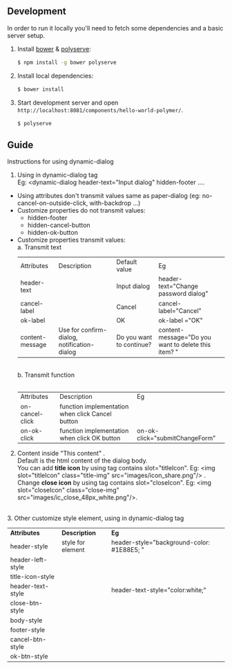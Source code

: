 ## Development

In order to run it locally you'll need to fetch some dependencies and a basic server setup.

1. Install [bower](http://bower.io/) & [polyserve](https://npmjs.com/polyserve):

    ```sh
    $ npm install -g bower polyserve
    ```

2. Install local dependencies:

    ```sh
    $ bower install
    ```

3. Start development server and open `http://localhost:8081/components/hello-world-polymer/`.

    ```sh
    $ polyserve
    ```
## Guide 
Instructions for using dynamic-dialog<br>
1. Using in dynamic-dialog tag <br>
Eg: <dynamic-dialog header-text="Input dialog" hidden-footer ....
- Using attributes don't transmit values same as paper-dialog 
(eg: no-cancel-on-outside-click, with-backdrop ...)
- Customize properties do not transmit values:
    + hidden-footer
    + hidden-cancel-button
    + hidden-ok-button
- Customize properties transmit values:<br>
    a. Transmit text<br>
    <table>
        <tr>
            <td>Attributes</td>
            <td>Description</td>
            <td>Default value</td>
            <td>Eg</td>
        </tr>
        <tr>
            <td>header-text</td>
            <td></td>
            <td>Input dialog</td>
            <td>header-text="Change password dialog"</td>
        </tr>
        <tr>
            <td>cancel-label</td>
            <td></td>
            <td>Cancel</td>
            <td>cancel-label="Cancel"</td>
        </tr>
        <tr>
            <td>ok-label</td>
            <td></td>
            <td>OK</td>
            <td>ok-label ="OK"</td>
        </tr>
        <tr>
            <td>content-message</td>
            <td>Use for confirm-dialog, notification-dialog</td>
            <td>Do you want to continue?</td>
            <td>content-message="Do you want to delete this item?   "</td>
        </tr>
    </table>
    <br>
    b. Transmit function<br>
    <br>
    <table>
        <tr>
            <td>Attributes</td>
            <td>Description</td>
            <td>Eg</td>
        </tr>
        <tr>
            <td>on-cancel-click</td>
            <td>function implementation when click Cancel button</td>
            <td></td>
        </tr>
        <tr>
            <td>on-ok-click</td>
            <td>function implementation when click OK button</td>
            <td>on-ok-click="submitChangeForm"</td>
        </tr>
    </table>
2. Content inside <dynamic-dialog>"This content" </dynamic-dialog>.<br>
    Default is the html content of the dialog body.<br>
    You can add **title icon** by using tag contains slot="titleIcon".
    Eg: \<img slot="titleIcon" class="title-img" src="images/icon_share.png"/> .<br>
    Change **close icon** by using tag contains slot="closeIcon".
    Eg: \<img slot="closeIcon" class="close-img" src="images/ic_close_48px_white.png"/>. 
<br>
    3. Other customize style element, using in dynamic-dialog tag <br>
    <table>
        <tr>
            <td><b>Attributes</b></td>
            <td><b>Description</b></td>
            <td><b>Eg</b></td>
        </tr>
        <tr>
            <td>header-style</td>
            <td>style for element</td>
            <td> header-style="background-color: #1E88E5; "</td>
        </tr>
        <tr>
            <td>   header-left-style</td>
            <td></td>
            <td></td>
        </tr>
        <tr>
            <td>        title-icon-style</td>
            <td></td>
            <td></td>
        </tr>
        <tr>
            <td>        header-text-style</td>
            <td></td>
            <td>header-text-style="color:white;"</td>
        </tr>
        <tr>
            <td>   close-btn-style</td>
            <td></td>
            <td></td>
        </tr>
        <tr>
            <td>body-style</td>
            <td></td>
            <td></td>
        </tr>
        <tr>
            <td>footer-style</td>
            <td></td>
            <td></td>
        </tr>
        <tr>
            <td>   cancel-btn-style</td>
            <td></td>
            <td></td>
        </tr>
        <tr>
            <td>   ok-btn-style</td>
            <td></td>
            <td></td>
        </tr>
    </table>
